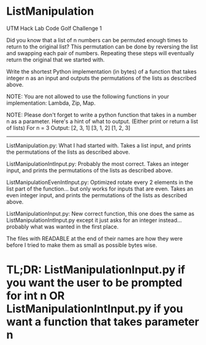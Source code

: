 # ListManipulation
UTM Hack Lab Code Golf Challenge 1

Did you know that a list of n numbers can be permuted enough times to return to the original list? This permutation can be done by reversing the list and swapping each pair of numbers. Repeating these steps will eventually return the original that we started with. 

Write the shortest Python implementation (in bytes) of a function that takes integer n as an input and outputs the permutations of the lists as described above. 

NOTE: You are not allowed to use the following functions in your implementation: Lambda, Zip, Map.

NOTE: Please don't forget to write a python function that takes in a number n as a parameter. 
Here's a hint of what to output. (Either print or return a list of lists) 
For n = 3 
Output: 
[2, 3, 1] 
[3, 1, 2] 
[1, 2, 3]

---------------------------------------------------------------------------------------

ListManipulation.py: What I had started with. Takes a list input, and prints the permutations of the lists as described above.

ListManipulationIntInput.py: Probably the most correct. Takes an integer input, and prints the permutations of the lists as described above.

ListManipulationEvenIntInput.py: Optimized rotate every 2 elements in the list part of the function... but only works for inputs that are even. Takes an even integer input, and prints the permutations of the lists as described above.

ListManipulationInput.py: New correct function, this one does the same as ListManipulationIntInput.py except it just asks for an integer instead... probably what was wanted in the first place.

The files with READABLE at the end of their names are how they were before I tried to make them as small as possible bytes wise.

# TL;DR: ListManipulationInput.py if you want the user to be prompted for int n OR ListManipulationIntInput.py if you want a function that takes parameter n